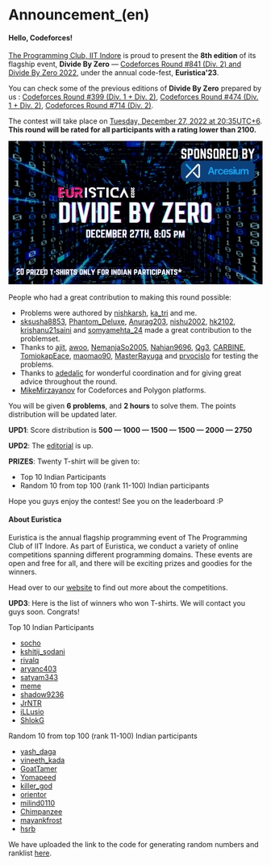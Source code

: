 # Announcement_(en)


#### Hello, Codeforces!

[The Programming Club, IIT Indore](https://codeforces.com/https://www.linkedin.com/company/progclub-iiti/mycompany/) is proud to present the **8th edition** of its flagship event, **Divide By Zero** — [Codeforces Round #841 (Div. 2) and Divide By Zero 2022](https://codeforces.com/contest/1731), under the annual code-fest, **Euristica'23**. 

You can check some of the previous editions of **Divide By Zero** prepared by us : [Codeforces Round #399 (Div. 1 + Div. 2)](https://codeforces.com/blog/entry/50510), [Codeforces Round #474 (Div. 1 + Div. 2)](https://codeforces.com/blog/entry/58754), [Codeforces Round #714 (Div. 2)](https://codeforces.com/blog/entry/89520). 

The contest will take place on [Tuesday, December 27, 2022 at 20:35UTC+6](https://codeforces.com/https://www.timeanddate.com/worldclock/fixedtime.html?day=27&month=12&year=2022&hour=17&min=35&sec=0&p1=166). **This round will be rated for all participants with a rating lower than 2100.**

![ ](images/18edceb159c3e93037fca0dc77e1b926f13f91d5.png)

People who had a great contribution to making this round possible:

 * Problems were authored by [nishkarsh](https://codeforces.com/profile/nishkarsh "Master nishkarsh"), [ka_tri](https://codeforces.com/profile/ka_tri "Expert ka_tri") and me.
* [sksusha8853](https://codeforces.com/profile/sksusha8853 "Candidate Master sksusha8853"), [Phantom_Deluxe](https://codeforces.com/profile/Phantom_Deluxe "Expert Phantom_Deluxe"), [Anurag203](https://codeforces.com/profile/Anurag203 "Candidate Master Anurag203"), [nishu2002](https://codeforces.com/profile/nishu2002 "Pupil nishu2002"), [hk2102](https://codeforces.com/profile/hk2102 "Expert hk2102"), [krishanu21saini](https://codeforces.com/profile/krishanu21saini "Expert krishanu21saini") and [somyamehta_24](https://codeforces.com/profile/somyamehta_24 "Expert somyamehta_24") made a great contribution to the problemset.
* Thanks to [ajit](https://codeforces.com/profile/ajit "Master ajit"), [awoo](https://codeforces.com/profile/awoo "Grandmaster awoo"), [NemanjaSo2005](https://codeforces.com/profile/NemanjaSo2005 "Expert NemanjaSo2005"), [Nahian9696](https://codeforces.com/profile/Nahian9696 "Candidate Master Nahian9696"), [Qg3](https://codeforces.com/profile/Qg3 "Expert Qg3"), [CARBINE](https://codeforces.com/profile/CARBINE "Expert CARBINE"), [TomiokapEace](https://codeforces.com/profile/TomiokapEace "Expert TomiokapEace"), [maomao90](https://codeforces.com/profile/maomao90 "Grandmaster maomao90"), [MasterRayuga](https://codeforces.com/profile/MasterRayuga "Candidate Master MasterRayuga") and [prvocislo](https://codeforces.com/profile/prvocislo "International Master prvocislo") for testing the problems.
* Thanks to [adedalic](https://codeforces.com/profile/adedalic "International Master adedalic") for wonderful coordination and for giving great advice throughout the round.
* [MikeMirzayanov](https://codeforces.com/profile/MikeMirzayanov "Headquarters, MikeMirzayanov") for Codeforces and Polygon platforms.

You will be given **6 problems**, and **2 hours** to solve them. The points distribution will be updated later.

**UPD1**: Score distribution is **500 — 1000 — 1500 — 1500 — 2000 — 2750**

**UPD2**: The [editorial](Tutorial_(en).md) is up.

**PRIZES**: Twenty T-shirt will be given to:

 * Top 10 Indian Participants
* Random 10 from top 100 (rank 11-100) Indian participants

Hope you guys enjoy the contest! See you on the leaderboard :P

#### **About Euristica**

Euristica is the annual flagship programming event of The Programming Club of IIT Indore. As part of Euristica, we conduct a variety of online competitions spanning different programming domains. These events are open and free for all, and there will be exciting prizes and goodies for the winners.

Head over to our [website](https://codeforces.com/http://Fluxus.co.in) to find out more about the competitions.

**UPD3**: Here is the list of winners who won T-shirts. We will contact you guys soon. Congrats!

Top 10 Indian Participants 

 * [socho](https://codeforces.com/profile/socho "Master socho")
* [kshitij_sodani](https://codeforces.com/profile/kshitij_sodani "International Master kshitij_sodani")
* [rivalq](https://codeforces.com/profile/rivalq "Grandmaster rivalq")
* [aryanc403](https://codeforces.com/profile/aryanc403 "Grandmaster aryanc403")
* [satyam343](https://codeforces.com/profile/satyam343 "Master satyam343")
* [meme](https://codeforces.com/profile/meme "Candidate Master meme")
* [shadow9236](https://codeforces.com/profile/shadow9236 "Master shadow9236")
* [JrNTR](https://codeforces.com/profile/JrNTR "Candidate Master JrNTR")
* [iLLusio](https://codeforces.com/profile/iLLusio "Master iLLusio")
* [ShlokG](https://codeforces.com/profile/ShlokG "Master ShlokG")

Random 10 from top 100 (rank 11-100) Indian participants

 * [yash_daga](https://codeforces.com/profile/yash_daga "Grandmaster yash_daga")
* [vineeth_kada](https://codeforces.com/profile/vineeth_kada "Candidate Master vineeth_kada")
* [GoatTamer](https://codeforces.com/profile/GoatTamer "Candidate Master GoatTamer")
* [Yomapeed](https://codeforces.com/profile/Yomapeed "Expert Yomapeed")
* [killer_god](https://codeforces.com/profile/killer_god "Master killer_god")
* [orientor](https://codeforces.com/profile/orientor "Candidate Master orientor")
* [milind0110](https://codeforces.com/profile/milind0110 "Candidate Master milind0110")
* [Chimpanzee](https://codeforces.com/profile/Chimpanzee "Expert Chimpanzee")
* [mayankfrost](https://codeforces.com/profile/mayankfrost "Candidate Master mayankfrost")
* [hsrb](https://codeforces.com/profile/hsrb "Expert hsrb")

We have uploaded the link to the code for generating random numbers and ranklist [here](https://codeforces.com/https://drive.google.com/drive/folders/1qZX8-w6bKUI1GXHh911BiY6vECZT0xQ3).

